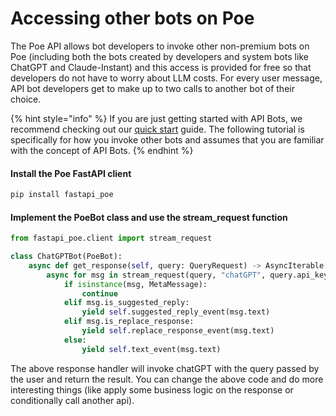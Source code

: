 # Accessing other bots on Poe

The Poe API allows bot developers to invoke other non-premium bots on Poe (including both the bots created by developers and system bots like ChatGPT and Claude-Instant) and this access is provided for free so that developers do not have to worry about LLM costs. For every user message, API bot developers get to make up to two calls to another bot of their choice.

{% hint style="info" %}
If you are just getting started with API Bots, we recommend checking out our [quick start](quick-start.md) guide. The following tutorial is specifically for how you invoke other bots and assumes that you are familiar with the concept of API Bots.
{% endhint %}

#### Install the Poe FastAPI client

```bash
pip install fastapi_poe
```

#### Implement the PoeBot class and use the stream\_request function

```python
from fastapi_poe.client import stream_request

class ChatGPTBot(PoeBot):
    async def get_response(self, query: QueryRequest) -> AsyncIterable[ServerSentEvent]:
        async for msg in stream_request(query, "chatGPT", query.api_key):
            if isinstance(msg, MetaMessage):
                continue
            elif msg.is_suggested_reply:
                yield self.suggested_reply_event(msg.text)
            elif msg.is_replace_response:
                yield self.replace_response_event(msg.text)
            else:
                yield self.text_event(msg.text)
```

The above response handler will invoke chatGPT with the query passed by the user and return the result. You can change the above code and do more interesting things (like apply some business logic on the response or conditionally call another api).

